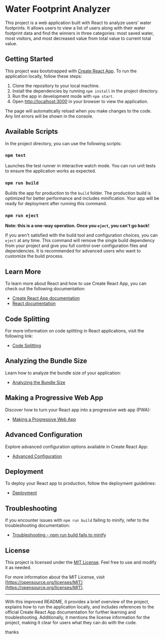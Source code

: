 # Water Footprint Analyzer

This project is a web application built with React to analyze users' water footprints. It allows users to view a list of users along with their water footprint data and find the winners in three categories: most saved water, most visitors, and most decreased value from total value to current total value.

## Getting Started

This project was bootstrapped with [Create React App](https://github.com/facebook/create-react-app). To run the application locally, follow these steps:

1. Clone the repository to your local machine.
2. Install the dependencies by running `npm install` in the project directory.
3. Run the app in development mode with `npm start`.
4. Open [http://localhost:3000](http://localhost:3000) in your browser to view the application.

The page will automatically reload when you make changes to the code. Any lint errors will be shown in the console.

## Available Scripts

In the project directory, you can use the following scripts:

### `npm test`

Launches the test runner in interactive watch mode. You can run unit tests to ensure the application works as expected.

### `npm run build`

Builds the app for production to the `build` folder. The production build is optimized for better performance and includes minification. Your app will be ready for deployment after running this command.

### `npm run eject`

**Note: this is a one-way operation. Once you `eject`, you can't go back!**

If you aren't satisfied with the build tool and configuration choices, you can `eject` at any time. This command will remove the single build dependency from your project and give you full control over configuration files and dependencies. It is recommended for advanced users who want to customize the build process.

## Learn More

To learn more about React and how to use Create React App, you can check out the following documentation:

- [Create React App documentation](https://facebook.github.io/create-react-app/docs/getting-started)
- [React documentation](https://reactjs.org/)

## Code Splitting

For more information on code splitting in React applications, visit the following link:

- [Code Splitting](https://facebook.github.io/create-react-app/docs/code-splitting)

## Analyzing the Bundle Size

Learn how to analyze the bundle size of your application:

- [Analyzing the Bundle Size](https://facebook.github.io/create-react-app/docs/analyzing-the-bundle-size)

## Making a Progressive Web App

Discover how to turn your React app into a progressive web app (PWA):

- [Making a Progressive Web App](https://facebook.github.io/create-react-app/docs/making-a-progressive-web-app)

## Advanced Configuration

Explore advanced configuration options available in Create React App:

- [Advanced Configuration](https://facebook.github.io/create-react-app/docs/advanced-configuration)

## Deployment

To deploy your React app to production, follow the deployment guidelines:

- [Deployment](https://facebook.github.io/create-react-app/docs/deployment)

## Troubleshooting

If you encounter issues with `npm run build` failing to minify, refer to the troubleshooting documentation:

- [Troubleshooting - npm run build fails to minify](https://facebook.github.io/create-react-app/docs/troubleshooting#npm-run-build-fails-to-minify)

## License

This project is licensed under the [MIT License](LICENSE). Feel free to use and modify it as needed.

For more information about the MIT License, visit [https://opensource.org/licenses/MIT](https://opensource.org/licenses/MIT).

---

With this improved README, it provides a brief overview of the project, explains how to run the application locally, and includes references to the official Create React App documentation for further learning and troubleshooting. Additionally, it mentions the license information for the project, making it clear for users what they can do with the code.

thanks